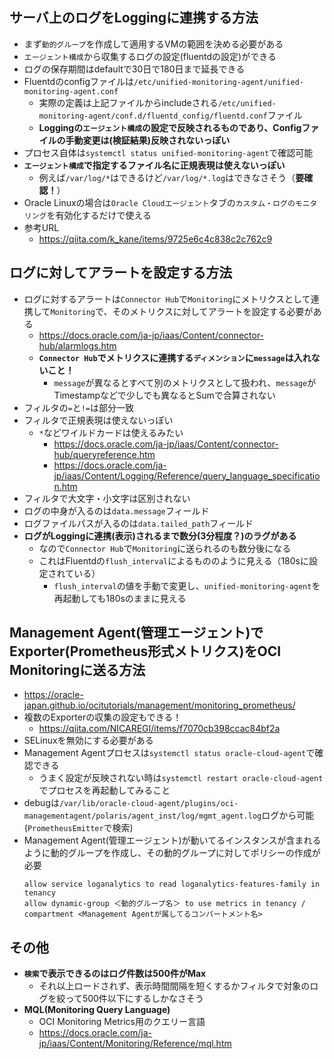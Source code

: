 ## サーバ上のログをLoggingに連携する方法
- まず`動的グループ`を作成して適用するVMの範囲を決める必要がある
- `エージェント構成`から収集するログの設定(fluentdの設定)ができる
- ログの保存期間はdefaultで30日で180日まで延長できる
- Fluentdのconfigファイルは`/etc/unified-monitoring-agent/unified-monitoring-agent.conf`
  - 実際の定義は上記ファイルからincludeされる`/etc/unified-monitoring-agent/conf.d/fluentd_config/fluentd.conf`ファイル
  - **Loggingの`エージェント構成`の設定で反映されるものであり、Configファイルの手動変更は(検証結果)反映されないっぽい**
- プロセス自体は`systemctl status unified-monitoring-agent`で確認可能
- **`エージェント構成`で指定するファイル名に正規表現は使えないっぽい**
  - 例えば`/var/log/*`はできるけど`/var/log/*.log`はできなさそう（**要確認！**）
- Oracle Linuxの場合は`Oracle Cloudエージェント`タブの`カスタム・ログのモニタリング`を有効化するだけで使える
- 参考URL
  - https://qiita.com/k_kane/items/9725e6c4c838c2c762c9

## ログに対してアラートを設定する方法
- ログに対するアラートは`Connector Hub`で`Monitoring`にメトリクスとして連携して`Monitoring`で、そのメトリクスに対してアラートを設定する必要がある
  - https://docs.oracle.com/ja-jp/iaas/Content/connector-hub/alarmlogs.htm
  - **`Connector Hub`でメトリクスに連携する`ディメンション`に`message`は入れないこと！**
    - `message`が異なるとすべて別のメトリクスとして扱われ、`message`がTimestampなどで少しでも異なるとSumで合算されない
- フィルタの`=`と`!=`は部分一致
- フィルタで正規表現は使えないっぽい
  - `*`などワイルドカードは使えるみたい
    - https://docs.oracle.com/ja-jp/iaas/Content/connector-hub/queryreference.htm
    - https://docs.oracle.com/ja-jp/iaas/Content/Logging/Reference/query_language_specification.htm
- フィルタで大文字・小文字は区別されない
- ログの中身が入るのは`data.message`フィールド
- ログファイルパスが入るのは`data.tailed_path`フィールド
- **ログがLoggingに連携(表示)されるまで数分(3分程度？)のラグがある**
  - なので`Connector Hub`で`Monitoring`に送られるのも数分後になる
  - これはFluentdの`flush_interval`によるもののように見える（180sに設定されている）
    - `flush_interval`の値を手動で変更し、`unified-monitoring-agent`を再起動しても180sのままに見える

## Management Agent(管理エージェント)でExporter(Prometheus形式メトリクス)をOCI Monitoringに送る方法
- https://oracle-japan.github.io/ocitutorials/management/monitoring_prometheus/
- 複数のExporterの収集の設定もできる！
  - https://qiita.com/NICAREGI/items/f7070cb398ccac84bf2a
- SELinuxを無効にする必要がある
- Management Agentプロセスは`systemctl status oracle-cloud-agent`で確認できる
  - うまく設定が反映されない時は`systemctl restart oracle-cloud-agent`でプロセスを再起動してみること
- debugは`/var/lib/oracle-cloud-agent/plugins/oci-managementagent/polaris/agent_inst/log/mgmt_agent.log`ログから可能(`PrometheusEmitter`で検索)
- Management Agent(管理エージェント)が動いてるインスタンスが含まれるように動的グループを作成し、その動的グループに対してポリシーの作成が必要
  ~~~
  allow service loganalytics to read loganalytics-features-family in tenancy
  allow dynamic-group ＜動的グループ名＞ to use metrics in tenancy / compartment <Management Agentが属してるコンパートメント名>
  ~~~

## その他
- **`検索`で表示できるのはログ件数は500件がMax**
  - それ以上ロードされず、表示時間間隔を短くするかフィルタで対象のログを絞って500件以下にするしかなさそう
- __MQL(Monitoring Query Language)__
  - OCI Monitoring Metrics用のクエリー言語
  - https://docs.oracle.com/ja-jp/iaas/Content/Monitoring/Reference/mql.htm